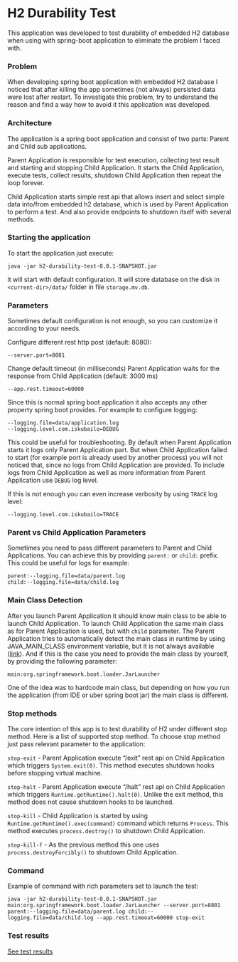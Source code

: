 # H2 Durability Test

This application was developed to test durability of embedded H2 database when using with spring-boot application to eliminate the problem I faced with.

### Problem

When developing spring boot application with embedded H2 database I noticed that after killing the app sometimes (not always) persisted data were lost after restart. To investigate this problem, try to understand the reason and find a way how to avoid it this application was developed.

### Architecture

The application is a spring boot application and consist of two parts: Parent and Child sub applications.

Parent Application is responsible for test execution, collecting test result and starting and stopping Child Application. It starts the Child Application, execute tests, collect results, shutdown Child Application then repeat the loop forever.

Child Application starts simple rest api that allows insert and select simple data into/from embedded h2 database, which is used by Parent Application to perform a test. And also provide endpoints to shutdown itself with several methods.

### Starting the application

To start the application just execute:
```
java -jar h2-durability-test-0.0.1-SNAPSHOT.jar
```
it will start with default configuration.
It will store database on the disk in `<current-dir>/data/` folder in file `storage.mv.db`.

### Parameters

Sometimes default configuration is not enough, so you can customize it according to your needs.

Configure different rest http post (default: 8080):
```
--server.port=8081
```

Change default timeout (in milliseconds) Parent Application waits for the response from Child Application (default: 3000 ms)
```
--app.rest.timeout=60000
```

Since this is normal spring boot application it also accepts any other property spring boot provides. For example to configure logging:
```
--logging.file=data/application.log
--logging.level.com.iskubailo=DEBUG
```
This could be useful for troubleshooting. By default when Parent Application starts it logs only Parent Application part. But when Child Application failed to start (for example port is already used by another process) you will not noticed that, since no logs from Child Application are provided. To include logs from Child Application as well as more information from Parent Application use `DEBUG` log level.

If this is not enough you can even increase verbosity by using `TRACE` log level:
```
--logging.level.com.iskubailo=TRACE
```

### Parent vs Child Application Parameters

Sometimes you need to pass different parameters to Parent and Child Applications. You can achieve this by providing `parent:` or `child:` prefix. This could be useful for logs for example:
```
parent:--logging.file=data/parent.log
child:--logging.file=data/child.log
```

### Main Class Detection

After you launch Parent Application it should know main class to be able to launch Child Application. To launch Child Application the same main class as for Parent Application is used, but with `child` parameter. The Parent Application tries to automatically detect the main class in runtime by using JAVA_MAIN_CLASS environment variable, but it is not always available ([link](https://stackoverflow.com/questions/939932/how-to-determine-main-class-at-runtime-in-threaded-java-application)). And if this is the case you need to provide the main class by yourself, by providing the following parameter:
```
main:org.springframework.boot.loader.JarLauncher
```

One of the idea was to hardcode main class, but depending on how you run the application (from IDE or uber spring boot jar) the main class is different.

### Stop methods

The core intention of this app is to test durability of H2 under different stop method. Here is a list of supported stop method. To choose stop method just pass relevant parameter to the application:

`stop-exit` - Parent Application execute “/exit” rest api on Child Application which triggers `System.exit(0)`. This method executes shutdown hooks before stopping virtual machine.

`stop-halt` - Parent Application execute “/halt” rest api on Child Application which triggers `Runtime.getRuntime().halt(0)`. Unlike the exit method, this method does not cause shutdown hooks to be launched.

`stop-kill` - Child Application is started by using `Runtime.getRuntime().exec(command)` command which returns `Process`. This method executes `process.destroy()` to shutdown Child Application.

`stop-kill-f` - As the previous method this one uses `process.destroyForcibly()` to shutdown Child Application.

### Command

Example of command with rich parameters set to launch the test:
```
java -jar h2-durability-test-0.0.1-SNAPSHOT.jar main:org.springframework.boot.loader.JarLauncher --server.port=8801 parent:--logging.file=data/parent.log child:--logging.file=data/child.log --app.rest.timeout=60000 stop-exit
```

### Test results

[See test results](results/README.md)
